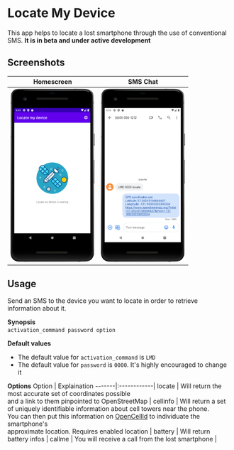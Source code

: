 # Locate My Device
This app helps to locate a lost smartphone through the use of conventional SMS. **It is in beta and under active development**

## Screenshots
| Homescreen | SMS Chat
|:-:|:-:|
| <img src="/images/home.png" alt="Homescreen" width="190" height="390.641"> | <img src="/images/sms.png" width="190" height="390.641"> |

## Usage
Send an SMS to the device you want to locate in order to retrieve information about it.

**Synopsis**
<br/>
```activation_command password option```

**Default values**
<br/>
* The default value for ```activation_command``` is ```LMD```
* The default value for ```password``` is ```0000```. It's highly encouraged to change it

**Options**
Option | Explaination 
-------|:------------|
locate | Will return the most accurate set of coordinates possible <br/> and a link to them pinpointed to OpenStreetMap |
cellinfo | Will return a set of uniquely identifiable information about cell towers near the phone. <br/> You can then put this information on [OpenCellId][1] to individuate the smartphone's <br/> approximate location. Requires enabled location |
battery | Will return battery infos |
callme | You will receive a call from the lost smartphone |

[1]: https://opencellid.org/
